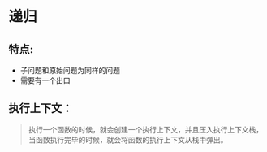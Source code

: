 # 递归
 ## 特点: 
  * 子问题和原始问题为同样的问题
  * 需要有一个出口
## 执行上下文：
> 执行一个函数的时候，就会创建一个执行上下文，并且压入执行上下文栈，当函数执行完毕的时候，就会将函数的执行上下文从栈中弹出。
